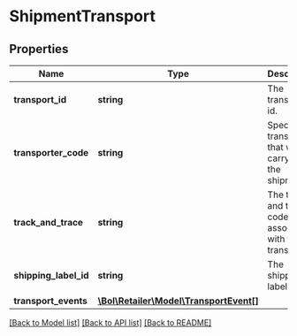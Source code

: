 # ShipmentTransport

## Properties
Name | Type | Description | Notes
------------ | ------------- | ------------- | -------------
**transport_id** | **string** | The transport id. | [optional] 
**transporter_code** | **string** | Specify the transporter that will carry out the shipment. | [optional] 
**track_and_trace** | **string** | The track and trace code that is associated with this transport. | [optional] 
**shipping_label_id** | **string** | The shipping label id. | [optional] 
**transport_events** | [**\Bol\Retailer\Model\TransportEvent[]**](TransportEvent.md) |  | [optional] 

[[Back to Model list]](../README.md#documentation-for-models) [[Back to API list]](../README.md#documentation-for-api-endpoints) [[Back to README]](../README.md)


